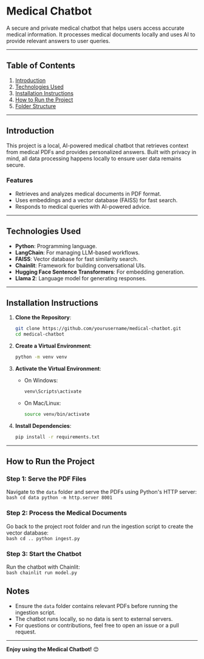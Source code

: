 # Medical Chatbot  

A secure and private medical chatbot that helps users access accurate medical information. It processes medical documents locally and uses AI to provide relevant answers to user queries.  

---

## **Table of Contents**  
1. [Introduction](#introduction)  
2. [Technologies Used](#technologies-used)  
3. [Installation Instructions](#installation-instructions)  
4. [How to Run the Project](#how-to-run-the-project)  
5. [Folder Structure](#folder-structure)  

---

## **Introduction**  

This project is a local, AI-powered medical chatbot that retrieves context from medical PDFs and provides personalized answers. Built with privacy in mind, all data processing happens locally to ensure user data remains secure.  

### **Features**  
- Retrieves and analyzes medical documents in PDF format.  
- Uses embeddings and a vector database (FAISS) for fast search.  
- Responds to medical queries with AI-powered advice.  

---

## **Technologies Used**  

- **Python**: Programming language.  
- **LangChain**: For managing LLM-based workflows.  
- **FAISS**: Vector database for fast similarity search.  
- **Chainlit**: Framework for building conversational UIs.  
- **Hugging Face Sentence Transformers**: For embedding generation.  
- **Llama 2**: Language model for generating responses.  

---

## **Installation Instructions**  

1. **Clone the Repository**:  
    ```bash
    git clone https://github.com/yourusername/medical-chatbot.git
    cd medical-chatbot
    ```

2. **Create a Virtual Environment**:  
    ```bash
    python -m venv venv
    ```

3. **Activate the Virtual Environment**:  
    - On Windows:  
        ```bash
        venv\Scripts\activate
        ```  
    - On Mac/Linux:  
        ```bash
        source venv/bin/activate
        ```  

4. **Install Dependencies**:  
    ```bash
    pip install -r requirements.txt
    ```

---

## **How to Run the Project**  

### **Step 1: Serve the PDF Files**  
Navigate to the `data` folder and serve the PDFs using Python's HTTP server:  
    ```bash
    cd data
    python -m http.server 8001
    ```

### **Step 2: Process the Medical Documents**  
Go back to the project root folder and run the ingestion script to create the vector database:  
    ```bash
    cd ..
    python ingest.py
    ```

### **Step 3: Start the Chatbot**  
Run the chatbot with Chainlit:  
    ```bash
    chainlit run model.py
    ```

## **Notes**  
- Ensure the `data` folder contains relevant PDFs before running the ingestion script.  
- The chatbot runs locally, so no data is sent to external servers.  
- For questions or contributions, feel free to open an issue or a pull request.

---

**Enjoy using the Medical Chatbot!** 😊  